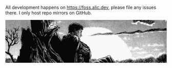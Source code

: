 All development happens on https://foss.alic.dev, please file any issues there. I only host repo mirrors on GitHub.
<p align="center">
  <a href="https://www.alic.dev">
    <img src="3896663.jpg" alt="logo" width=2000 />
  </a>
</p>
